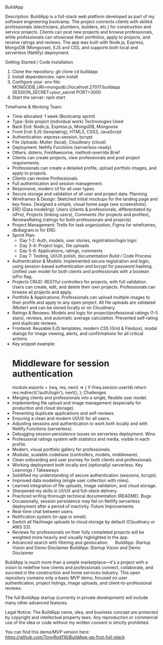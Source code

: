 BuildApp


Description:
BuildApp is a full-stack web platform developed as part of my software engineering bootcamp. The project connects clients with skilled professionals (electricians, plumbers, builders, etc.) for construction and service projects. 
Clients can post new projects and browse professionals, while professionals can showcase their portfolios, apply to projects, and receive ratings and reviews. 
The app was built with Node.js, Express, MongoDB (Mongoose), EJS and CSS, and supports both local and serverless (Netlify) deployment.

Getting Started / Code Installation
1. Clone the repository:
   git clone <repo-url>
   cd buildapp
2. Install dependencies:
   npm install
3. Configure your .env file:
   MONGODB_URI=mongodb://localhost:27017/buildapp
   SESSION_SECRET=your_secret
   PORT=3000
5. Start the server:
   npm start

Timeframe & Working Team:
- Time allocated: 1 week (Bootcamp sprint)
- Type: Solo project (individual work)
Technologies Used
- Back End: Node.js, Express.js, MongoDB, Mongoose
- Front End: EJS (templating), HTML5, CSS3, JavaScript
- Authentication: express-session, bcrypt
- File Uploads: Multer (local), Cloudinary (cloud)
- Deployment: Netlify Functions (serverless-ready)
- Others: dotenv, FontAwesome, method-override
Brief
- Clients can create projects, view professionals and post project requirements.
- Professionals can create a detailed profile, upload portfolio images, and apply to projects.
- Clients can review Professionals.
- Full authentication and session management.
- Responsive, modern UI for all user types.
- Secure storage and validation of all user and project data.
Planning
- Wireframes & Design: Sketched initial mockups for the landing page and key flows. Designed a simple, visual home page (see screenshots).
- ERD (Data modeling): Users (clients & professionals, differentiated by isPro), Projects (linking users), Comments (for projects and profiles), ReviewsRating (ratings for both professionals and projects)
- Project Management: Trello for task organization, Figma for wireframes, dbdiagram.io for ERD.
- Sprint Plan:
  - Day 1-2: Auth, models, user stories, registration/login logic
  - Day 3-4: Project logic, file uploads
  - Day 5-6: Applications, ratings, comments
  - Day 7: Testing, UI/UX polish, documentation
Build / Code Process
- Authentication & Models: Implemented secure registration and login, using session-based authentication and bcrypt for password hashing. Unified user model for both clients and professionals with a boolean isPro flag.
- Projects CRUD: RESTful controllers for projects, with full validation. Users can create, edit, and delete their own projects. Professionals can browse all projects and apply.
- Portfolio & Applications: Professionals can upload multiple images to their profile and apply to any open project. All file uploads are validated (Multer) and can be stored locally or on Cloudinary.
- Ratings & Reviews: Models and logic for project/professional ratings (1-5 stars), reviews, and automatic average calculation. Prevented self-rating and duplicate reviews.
- Frontend: Reusable EJS templates, modern CSS (Grid & Flexbox), modal dialogs for image viewing, alerts, and confirmations for all critical actions.
- Key snippet example:
  # Middleware for session authentication
  module.exports = (req, res, next) => {
    if (!req.session.userId) return res.redirect('/auth/login');
    next();
  };
Challenges
- Merging clients and professionals into a single, flexible user model.
- Implementing file upload and image management (especially for production and cloud storage).
- Preventing duplicate applications and self-reviews.
- Ensuring a clean and modern UI/UX for all users.
- Adjusting sessions and authentication to work both locally and with Netlify Functions (serverless).
- Debugging session persistence issues on serverless deployment.
Wins
- Professional ratings system with statistics and media, visible in each profile.
- Modern, visual portfolio gallery for professionals.
- Modular, scalable codebase (controllers, models, middleware).
- Clean onboarding and user journey for both clients and professionals.
- Working deployment both locally and (optionally) serverless.
Key Learnings / Takeaways
- Solidified my understanding of secure authentication (sessions, bcrypt).
- Improved data modeling (single user collection with roles).
- Learned integration of file uploads, image validation, and cloud storage.
- Sharpened my skills in UI/UX and full-stack delivery.
- Practiced writing thorough technical documentation (README).
Bugs
- Occasionally, session persistence may fail on Netlify serverless deployment after a period of inactivity.
Future Improvements
- Real-time chat between users.
- Notification system (in-app or email).
- Switch all file/image uploads to cloud storage by default (Cloudinary or AWS S3).
- Reviews for professionals on their fully completed projects will be weighted more heavily and visually highlighted in the app.
- Advanced search with filtering and geolocation.
 
BuildApp: Startup Vision and Demo Disclaimer
BuildApp: Startup Vision and Demo Disclaimer

BuildApp is much more than a simple marketplace—it's a project with a vision to redefine how clients and professionals connect, collaborate, and succeed in the construction and home services industry.
This open repository contains only a basic MVP demo, focused on user authentication, project listings, image uploads, and client-to-professional reviews.

The full BuildApp startup (currently in private development) will include many other advanced features.

Legal Notice:
The BuildApp name, idea, and business concept are protected by copyright and intellectual property laws. Any reproduction or commercial use of the idea or code without my written consent is strictly prohibited.

You can find this demo/MVP version here:
https://github.com/TonyRod116/BuildApp-ga-first-full-stack

